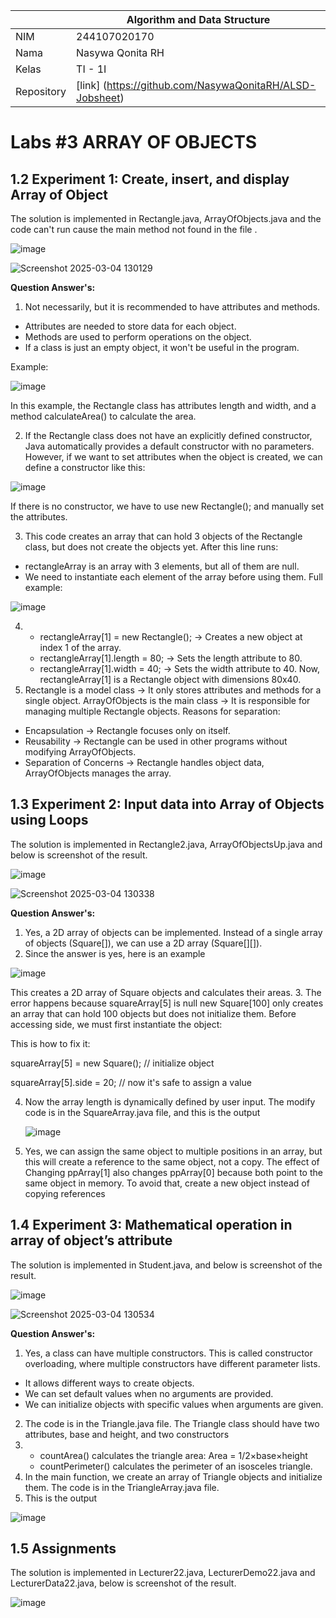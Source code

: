 |  | Algorithm and Data Structure |
|--|--|
| NIM |  244107020170|
| Nama |  Nasywa Qonita RH |
| Kelas | TI - 1I |
| Repository | [link] (https://github.com/NasywaQonitaRH/ALSD-Jobsheet) |

# Labs #3 ARRAY OF OBJECTS

## 1.2 Experiment 1: Create, insert, and display Array of Object
The solution is implemented in Rectangle.java, ArrayOfObjects.java and the code can't run cause the main method not found in the file .

![image](https://github.com/user-attachments/assets/35fc0fa6-3b8b-4312-9e8c-6f2aa4ae4b01)

![Screenshot 2025-03-04 130129](https://github.com/user-attachments/assets/d19e5c0b-0548-4a6f-94ca-460cc1e82973)


**Question Answer's:**  
1. Not necessarily, but it is recommended to have attributes and methods.
- Attributes are needed to store data for each object.
- Methods are used to perform operations on the object.
- If a class is just an empty object, it won't be useful in the program.

Example:

![image](https://github.com/user-attachments/assets/53a7ddf2-6e38-487a-8418-4a9c69647ac6)

In this example, the Rectangle class has attributes length and width, and a method calculateArea() to calculate the area.

2. If the Rectangle class does not have an explicitly defined constructor, Java automatically provides a default constructor with no parameters.
However, if we want to set attributes when the object is created, we can define a constructor like this:

![image](https://github.com/user-attachments/assets/362845cd-a4c6-438c-8b1f-75579dc9ad5d)

If there is no constructor, we have to use new Rectangle(); and manually set the attributes.

3. This code creates an array that can hold 3 objects of the Rectangle class, but does not create the objects yet.
After this line runs:
- rectangleArray is an array with 3 elements, but all of them are null.
- We need to instantiate each element of the array before using them.
Full example:

![image](https://github.com/user-attachments/assets/ef19048a-da9b-4699-9d2a-d3d5f8c059c7)

4. - rectangleArray[1] = new Rectangle(); → Creates a new object at index 1 of the array.
   - rectangleArray[1].length = 80; → Sets the length attribute to 80.
   - rectangleArray[1].width = 40; → Sets the width attribute to 40.
Now, rectangleArray[1] is a Rectangle object with dimensions 80x40.
5. Rectangle is a model class → It only stores attributes and methods for a single object.
ArrayOfObjects is the main class → It is responsible for managing multiple Rectangle objects.
Reasons for separation:
  - Encapsulation → Rectangle focuses only on itself.
  - Reusability → Rectangle can be used in other programs without modifying ArrayOfObjects.
  - Separation of Concerns → Rectangle handles object data, ArrayOfObjects manages the array.

## 1.3 Experiment 2: Input data into Array of Objects using Loops
The solution is implemented in Rectangle2.java, ArrayOfObjectsUp.java and below is screenshot of the result.

![image](https://github.com/user-attachments/assets/5bd47682-3470-4cbe-acd5-cbd1a1401a01)

![Screenshot 2025-03-04 130338](https://github.com/user-attachments/assets/a6b26e10-10c8-41c3-8146-8edd2f9375eb)


**Question Answer's:**  
1. Yes, a 2D array of objects can be implemented. Instead of a single array of objects (Square[]), we can use a 2D array (Square[][]).
2. Since the answer is yes, here is an example

![image](https://github.com/user-attachments/assets/d9e52d46-dfe6-4d27-8307-3d69b0b2027d)

This creates a 2D array of Square objects and calculates their areas.
3. The error happens because squareArray[5] is null
new Square[100] only creates an array that can hold 100 objects but does not initialize them.
Before accessing side, we must first instantiate the object:

This is how to fix it:

squareArray[5] = new Square(); // initialize object

squareArray[5].side = 20; // now it's safe to assign a value

4. Now the array length is dynamically defined by user input. The modify code is in the SquareArray.java file, and this is the output

   ![image](https://github.com/user-attachments/assets/520ace53-2553-4410-a2da-a394a17795f1)

5. Yes, we can assign the same object to multiple positions in an array, but this will create a reference to the same object, not a copy.
   The effect of Changing ppArray[1] also changes ppArray[0] because both point to the same object in memory.
   To avoid that, create a new object instead of copying references 

## 1.4 Experiment 3: Mathematical operation in array of object’s attribute
The solution is implemented in Student.java, and below is screenshot of the result.

![image](https://github.com/user-attachments/assets/52cd1030-f8a2-4fb3-93c5-155c855c5dc3)

![Screenshot 2025-03-04 130534](https://github.com/user-attachments/assets/05ff8a77-3c8e-499a-8e2a-d184c1d0cdbc)

**Question Answer's:**  
1. Yes, a class can have multiple constructors. This is called constructor overloading, where multiple constructors have different parameter lists.
 - It allows different ways to create objects.
 - We can set default values when no arguments are provided.
 - We can initialize objects with specific values when arguments are given.  
2. The code is in the Triangle.java file. The Triangle class should have two attributes, base and height, and two constructors
3. - countArea() calculates the triangle area:
                     Area = 1/2×base×height
   - countPerimeter() calculates the perimeter of an isosceles triangle.
4. In the main function, we create an array of Triangle objects and initialize them. The code is in the TriangleArray.java file. 
5. This is the output

![image](https://github.com/user-attachments/assets/cd803ce4-a8b7-4a0f-8e13-95d12e6982a9)

## 1.5 Assignments
The solution is implemented in Lecturer22.java, LecturerDemo22.java and LecturerData22.java, below is screenshot of the result.

![image](https://github.com/user-attachments/assets/55d6997d-b408-47dd-8561-a66e6a1d7b83)
